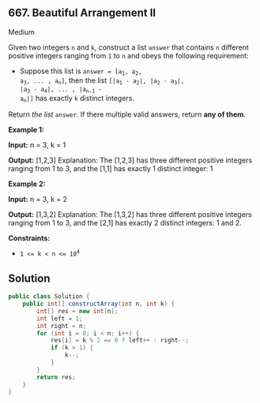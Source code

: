 ## 667\. Beautiful Arrangement II

Medium

Given two integers `n` and `k`, construct a list `answer` that contains `n` different positive integers ranging from `1` to `n` and obeys the following requirement:

*   Suppose this list is <code>answer = [a<sub>1</sub>, a<sub>2</sub>, a<sub>3</sub>, ... , a<sub>n</sub>]</code>, then the list <code>[|a<sub>1</sub> - a<sub>2</sub>|, |a<sub>2</sub> - a<sub>3</sub>|, |a<sub>3</sub> - a<sub>4</sub>|, ... , |a<sub>n-1</sub> - a<sub>n</sub>|]</code> has exactly `k` distinct integers.

Return _the list_ `answer`. If there multiple valid answers, return **any of them**.

**Example 1:**

**Input:** n = 3, k = 1

**Output:** [1,2,3] Explanation: The [1,2,3] has three different positive integers ranging from 1 to 3, and the [1,1] has exactly 1 distinct integer: 1

**Example 2:**

**Input:** n = 3, k = 2

**Output:** [1,3,2] Explanation: The [1,3,2] has three different positive integers ranging from 1 to 3, and the [2,1] has exactly 2 distinct integers: 1 and 2.

**Constraints:**

*   <code>1 <= k < n <= 10<sup>4</sup></code>

## Solution

```java
public class Solution {
    public int[] constructArray(int n, int k) {
        int[] res = new int[n];
        int left = 1;
        int right = n;
        for (int i = 0; i < n; i++) {
            res[i] = k % 2 == 0 ? left++ : right--;
            if (k > 1) {
                k--;
            }
        }
        return res;
    }
}
```